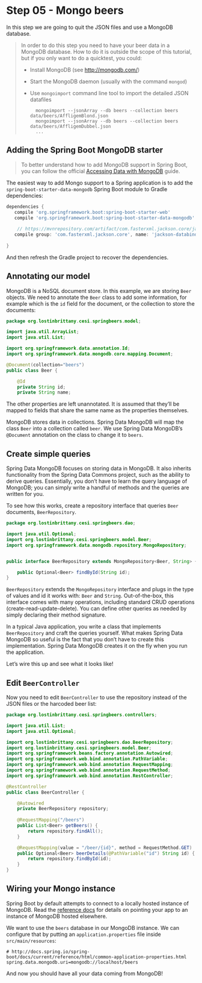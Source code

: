 # Step 05 - Mongo beers

In this step we are going to quit the JSON files and use a MongoDB database. 

> In order to do this step you need to have your beer data in a MongoDB database.
> How to do it is outside the scope of this tutorial, but if you only want to do a quicktest, you could:
>
> - Install MongoDB (see http://mongodb.com/)
> - Start the MongoDB daemon (usually with the command `mongod`)
> - Use `mongoimport` command line tool to import the detailed JSON datafiles
>
>    ```
>      mongoimport --jsonArray --db beers --collection beers data/beers/AffligemBlond.json
>      mongoimport --jsonArray --db beers --collection beers data/beers/AffligemDubbel.json
>      ...
>   ```   

## Adding the Spring Boot MongoDB starter

> To better understand how to add MongoDB support in Spring Boot, you can follow the official [Accessing Data with MongoDB](https://spring.io/guides/gs/accessing-data-mongodb/) guide.

The easiest way to add Mongo support to a Spring application is to add the `spring-boot-starter-data-mongodb` Spring Boot module to Gradle dependencies:

```groovy
dependencies {
   compile 'org.springframework.boot:spring-boot-starter-web'
   compile 'org.springframework.boot:spring-boot-starter-data-mongodb'   
   
    // https://mvnrepository.com/artifact/com.fasterxml.jackson.core/jackson-core
   compile group: 'com.fasterxml.jackson.core', name: 'jackson-databind', version: '2.9.8'
   
}
```
And then refresh the Gradle project to recover the dependencies.

## Annotating our model

MongoDB is a NoSQL document store. In this example, we are storing `Beer` objects.
We need to annotate the `Beer` class to add some information, for example which is the `id` field for the document, or the collection to store the documents:

```java
package org.lostinbrittany.cesi.springbeers.model;

import java.util.ArrayList;
import java.util.List;

import org.springframework.data.annotation.Id;
import org.springframework.data.mongodb.core.mapping.Document;

@Document(collection="beers")
public class Beer {

	@Id
	private String id;
	private String name;
```

The other properties are left unannotated. It is assumed that they’ll be mapped to fields that share the same name as the properties themselves. 

MongoDB stores data in collections. Spring Data MongoDB will map the class `Beer` into a collection called `beer`. We use Spring Data MongoDB’s `@Document` annotation on the class to change it to `beers`.


## Create simple queries

Spring Data MongoDB focuses on storing data in MongoDB. It also inherits functionality from the Spring Data Commons project, such as the ability to derive queries. Essentially, you don’t have to learn the query language of MongoDB; you can simply write a handful of methods and the queries are written for you.

To see how this works, create a repository interface that queries `Beer` documents, `BeerRepository`.

```java
package org.lostinbrittany.cesi.springbeers.dao;

import java.util.Optional;
import org.lostinbrittany.cesi.springbeers.model.Beer;
import org.springframework.data.mongodb.repository.MongoRepository;


public interface BeerRepository extends MongoRepository<Beer, String> {

    public Optional<Beer> findById(String id);
}
```

`BeerRepository` extends the `MongoRepository` interface and plugs in the type of values and id it works with: `Beer` and `String`. Out-of-the-box, this interface comes with many operations, including standard CRUD operations (create-read-update-delete). You can define other queries as needed by simply declaring their method signature. 

In a typical Java application, you write a class that implements `BeerRepository` and craft the queries yourself. What makes Spring Data MongoDB so useful is the fact that you don’t have to create this implementation. Spring Data MongoDB creates it on the fly when you run the application.

Let’s wire this up and see what it looks like!


## Edit `BeerController` 

Now you need to edit `BeerController` to use the repository instead of the JSON files or the harcoded beer list:

```java
package org.lostinbrittany.cesi.springbeers.controllers;

import java.util.List;
import java.util.Optional;

import org.lostinbrittany.cesi.springbeers.dao.BeerRepository;
import org.lostinbrittany.cesi.springbeers.model.Beer;
import org.springframework.beans.factory.annotation.Autowired;
import org.springframework.web.bind.annotation.PathVariable;
import org.springframework.web.bind.annotation.RequestMapping;
import org.springframework.web.bind.annotation.RequestMethod;
import org.springframework.web.bind.annotation.RestController;

@RestController
public class BeerController {

	@Autowired
	private BeerRepository repository;
	
	@RequestMapping("/beers")
	public List<Beer> getBeers() {
    	return repository.findAll();
	}

	@RequestMapping(value = "/beer/{id}", method = RequestMethod.GET)
	public Optional<Beer> beerDetails(@PathVariable("id") String id) {
    	return repository.findById(id);
	}
}
```

## Wiring your Mongo instance

Spring Boot by default attempts to connect to a locally hosted instance of MongoDB. Read the [reference docs](https://docs.spring.io/spring-boot/docs/current/reference/htmlsingle/#boot-features-mongodb) for details on pointing your app to an instance of MongoDB hosted elsewhere.

We want to use the `beers` database in our MongoDB instance. We can configure that by putting an `application.properties` file inside `src/main/resources`:

```properties
# http://docs.spring.io/spring-boot/docs/current/reference/html/common-application-properties.html
spring.data.mongodb.uri=mongodb://localhost/beers
```


And now you should have all your data coming from MongoDB!